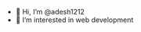 - 👋 Hi, I’m @adesh1212
- 👀 I’m interested in web development



<!---
adesh1212/adesh1212 is a ✨ special ✨ repository because its `README.md` (this file) appears on your GitHub profile.
You can click the Preview link to take a look at your changes.
--->
